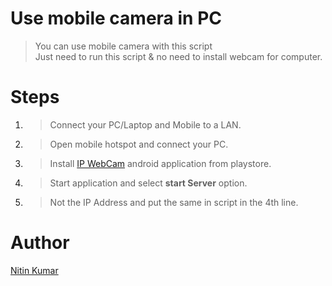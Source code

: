 # Use mobile camera in PC

> You can use mobile camera with this script  
> Just need to run this script & no need to install webcam for computer.  

# Steps

1. > Connect your PC/Laptop and Mobile to a LAN.  
2. > Open mobile hotspot and connect your PC.  
3. > Install [IP WebCam](https://play.google.com/store/apps/details?id=com.pas.webcam&hl=en_IN&gl=US) android application from playstore.  
4. > Start application and select **start Server** option.  
5. > Not the IP Address and put the same in script in the 4th line.

# Author

[Nitin Kumar](https://linkedin.com/in/nitin30kumar/)

